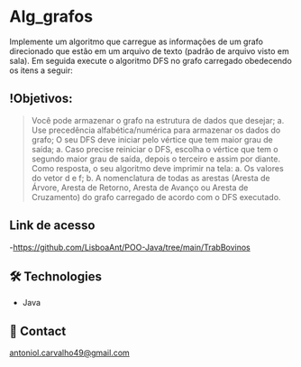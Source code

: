 # Alg_grafos
Implemente um algoritmo que carregue as informações de um grafo direcionado que estão
em um arquivo de texto (padrão de arquivo visto em sala). Em seguida execute o algoritmo DFS no
grafo carregado obedecendo os itens a seguir:
## !Objetivos:
> Você pode armazenar o grafo na estrutura de dados que desejar;
    a. Use precedência alfabética/numérica para armazenar os dados do grafo;
> O seu DFS deve iniciar pelo vértice que tem maior grau de saída;
    a. Caso precise reiniciar o DFS, escolha o vértice que tem o segundo maior grau de
    saída, depois o terceiro e assim por diante.
> Como resposta, o seu algoritmo deve imprimir na tela:
    a. Os valores do vetor d e f;
    b. A nomenclatura de todas as arestas (Aresta de Árvore, Aresta de Retorno, Aresta de
    Avanço ou Aresta de Cruzamento) do grafo carregado de acordo com o DFS
    executado.

## Link de acesso
 -https://github.com/LisboaAnt/POO-Java/tree/main/TrabBovinos

## 🛠 Technologies
- Java
## 💛 Contact
antoniol.carvalho49@gmail.com